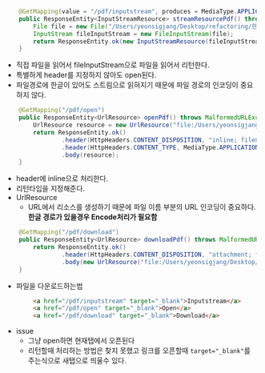 ```java
    @GetMapping(value = "/pdf/inputstream", produces = MediaType.APPLICATION_PDF_VALUE)
    public ResponseEntity<InputStreamResource> streamResourcePdf() throws FileNotFoundException {
        File file = new File("/Users/yeonsigjang/Desktop/refactoring/한글은불가능한가요?.pdf");
        InputStream fileInputStream = new FileInputStream(file);
        return ResponseEntity.ok(new InputStreamResource(fileInputStream));
    }
```
- 직접 파일을 읽어서 fileInputStream으로 파일을 읽어서 리턴한다.
- 특별하게 header를 지정하지 않아도 open된다.
- 파일경로에 한글이 있어도 스트림으로 읽혀지기 때문에 파일 경로의 인코딩이 중요하지 않다.

```java
    @GetMapping("/pdf/open")
    public ResponseEntity<UrlResource> openPdf() throws MalformedURLException {
        UrlResource resource = new UrlResource("file:/Users/yeonsigjang/Desktop/refactoring/"+URLEncoder.encode("한글은불가능한가요?.pdf", StandardCharsets.UTF_8));
        return ResponseEntity.ok()
                .header(HttpHeaders.CONTENT_DISPOSITION, "inline; filename=refectoring.pdf")
                .header(HttpHeaders.CONTENT_TYPE, MediaType.APPLICATION_PDF_VALUE)
                .body(resource);
    }
```
- header에 inline으로 처리한다.
- 리턴타입을 지정해준다.
- UrlResource
	- URL에서 리소스를 생성하기 때문에 파일 이름 부분의 URL 인코딩이 중요하다. **한글 경로가 있을경우 Encode처리가 필요함**

```java
    @GetMapping("/pdf/download")
    public ResponseEntity<UrlResource> downloadPdf() throws MalformedURLException {
        return ResponseEntity.ok()
                .header(HttpHeaders.CONTENT_DISPOSITION, "attachment; filename=refectoring.pdf")
                .body(new UrlResource("file:/Users/yeonsigjang/Desktop/refactoring/한글은불가능한가요?.pdf"));
    }
```
- 파일을 다운로드하는법

```html
        <a href="/pdf/inputstream" target="_blank">Inputstream</a>
        <a href="/pdf/open" target="_blank">Open</a>
        <a href="/pdf/download" target="_blank">Download</a>
```
- issue
	- 그냥 open하면 현재탭에서 오픈된다
	- 리턴할때 처리하는 방법은 찾지 못했고 링크를 오픈할때 `target="_blank"`를 주는식으로 새탭으로 띄울수 있다.